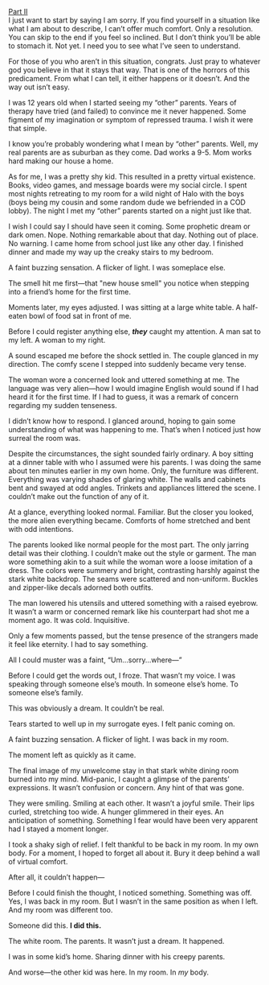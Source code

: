 [Part II](https://www.reddit.com/r/nosleep/comments/1iypnm5/find_yourself_in_a_body_that_is_not_your_own_do/?utm_source=share&utm_medium=web3x&utm_name=web3xcss&utm_term=1&utm_content=share_button)  
I just want to start by saying I am sorry. If you find yourself in a situation like what I am about to describe, I can’t offer much comfort. Only a resolution. You can skip to the end if you feel so inclined. But I don’t think you’ll be able to stomach it. Not yet. I need you to see what I’ve seen to understand.

For those of you who aren’t in this situation, congrats. Just pray to whatever god you believe in that it stays that way. That is one of the horrors of this predicament. From what I can tell, it either happens or it doesn’t. And the way out isn’t easy.

I was 12 years old when I started seeing my “other” parents. Years of therapy have tried (and failed) to convince me it never happened. Some figment of my imagination or symptom of repressed trauma. I wish it were that simple.

I know you’re probably wondering what I mean by “other” parents. Well, my real parents are as suburban as they come. Dad works a 9-5. Mom works hard making our house a home.

As for me, I was a pretty shy kid. This resulted in a pretty virtual existence. Books, video games, and message boards were my social circle. I spent most nights retreating to my room for a wild night of Halo with the boys (boys being my cousin and some random dude we befriended in a COD lobby). The night I met my “other” parents started on a night just like that.

I wish I could say I should have seen it coming. Some prophetic dream or dark omen. Nope. Nothing remarkable about that day. Nothing out of place. No warning. I came home from school just like any other day. I finished dinner and made my way up the creaky stairs to my bedroom.

A faint buzzing sensation. A flicker of light. I was someplace else.

The smell hit me first—that "new house smell" you notice when stepping into a friend’s home for the first time.

Moments later, my eyes adjusted. I was sitting at a large white table. A half-eaten bowl of food sat in front of me.

Before I could register anything else, ***they*** caught my attention. A man sat to my left. A woman to my right.

A sound escaped me before the shock settled in. The couple glanced in my direction. The comfy scene I stepped into suddenly became very tense.

The woman wore a concerned look and uttered something at me. The language was very alien—how I would imagine English would sound if I had heard it for the first time. If I had to guess, it was a remark of concern regarding my sudden tenseness.

I didn’t know how to respond. I glanced around, hoping to gain some understanding of what was happening to me. That’s when I noticed just how surreal the room was.

Despite the circumstances, the sight sounded fairly ordinary. A boy sitting at a dinner table with who I assumed were his parents. I was doing the same about ten minutes earlier in my own home. Only, the furniture was different. Everything was varying shades of glaring white. The walls and cabinets bent and swayed at odd angles. Trinkets and appliances littered the scene. I couldn’t make out the function of any of it.

At a glance, everything looked normal. Familiar. But the closer you looked, the more alien everything became. Comforts of home stretched and bent with odd intentions.

The parents looked like normal people for the most part. The only jarring detail was their clothing. I couldn’t make out the style or garment. The man wore something akin to a suit while the woman wore a loose imitation of a dress. The colors were summery and bright, contrasting harshly against the stark white backdrop. The seams were scattered and non-uniform. Buckles and zipper-like decals adorned both outfits.

The man lowered his utensils and uttered something with a raised eyebrow. It wasn’t a warm or concerned remark like his counterpart had shot me a moment ago. It was cold. Inquisitive.

Only a few moments passed, but the tense presence of the strangers made it feel like eternity. I had to say something.

All I could muster was a faint, “Um…sorry…where—”

Before I could get the words out, I froze. That wasn’t my voice. I was speaking through someone else’s mouth. In someone else’s home. To someone else’s family.

This was obviously a dream. It couldn’t be real.

Tears started to well up in my surrogate eyes. I felt panic coming on.

A faint buzzing sensation. A flicker of light. I was back in my room.

The moment left as quickly as it came.

The final image of my unwelcome stay in that stark white dining room burned into my mind. Mid-panic, I caught a glimpse of the parents’ expressions. It wasn’t confusion or concern. Any hint of that was gone.

They were smiling. Smiling at each other. It wasn’t a joyful smile. Their lips curled, stretching too wide. A hunger glimmered in their eyes. An anticipation of something. Something I fear would have been very apparent had I stayed a moment longer.

I took a shaky sigh of relief. I felt thankful to be back in my room. In my own body. For a moment, I hoped to forget all about it. Bury it deep behind a wall of virtual comfort.

After all, it couldn’t happen—

Before I could finish the thought, I noticed something. Something was off. Yes, I was back in my room. But I wasn’t in the same position as when I left. And my room was different too.

Someone did this. **I did this.**

The white room. The parents. It wasn’t just a dream. It happened.

I was in some kid’s home. Sharing dinner with his creepy parents.

And worse—the other kid was here. In my room. In *my* body.
